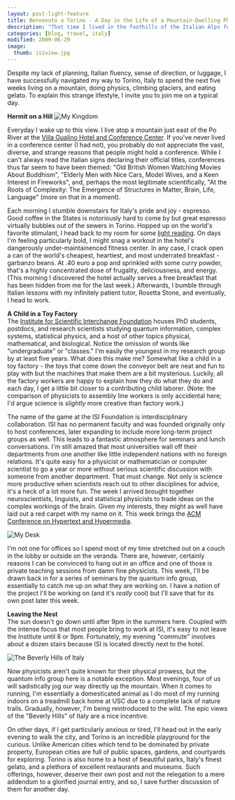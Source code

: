```yaml
---
layout: post-light-feature
title: Benvenuto a Torino - A Day in the Life of a Mountain-Dwelling Physicist
description: "That time I lived in the foothills of the Italian Alps for the summer."
categories: [blog, travel, italy]
modified: 2009-06-29
image:
  thumb: isiview.jpg
---
```

Despite my lack of planning, Italian fluency, sense of direction, or luggage, I have successfully navigated my way to Torino, Italy to spend the next five weeks living on a mountain, doing physics, climbing glaciers, and eating gelato.  To explain this strange lifestyle, I invite you to join me on a typical day.

<strong>Hermit on a Hill</strong>
<img src="http://djstrouse.com/images/isiroomview.jpg" alt="My Kingdom" title="My Kingdom" />

Everyday I wake up to this view.  I live atop a mountain just east of the Po River at the <a href="villagualino.net/">Villa Gualino Hotel and Conference Center</a>.  If you've never lived in a conference center (I had not), you probably do not appreciate the vast, diverse, and strange reasons that people might hold a conference.  While I can't always read the Italian signs declaring their official titles, conferences thus far seem to have been themed: "Old British Women Watching Movies About Buddhism", "Elderly Men with Nice Cars, Model Wives, and a Keen Interest in Fireworks", and, perhaps the most legitimate scientifically, "At the Roots of Complexity: The Emergence of Structures in Matter, Brain, Life, Language" (more on that in a moment).

Each morning I stumble downstairs for Italy's pride and joy - espresso.  Good coffee in the States is notoriously hard to come by but great espresso virtually bubbles out of the sewers in Torino.  Hopped up on the world's favorite stimulant, I head back to my room for some <a href="http://www.goodreads.com/book/show/260190.Principles_of_Quantum_Mechanics_Hardcover_">light reading</a>.  On days I'm feeling particularly bold, I might snag a workout in the hotel's dangerously under-maintainenced fitness center.  In any case, I crack open a can of the world's cheapest, heartiest, and most underrated breakfast - garbanzo beans.  At .40 euro a pop and sprinkled with some curry powder, that's a highly concentrated dose of frugality, deliciousness, and energy. (This morning I discovered the hotel actually serves a free breakfast that has been hidden from me for the last week.)  Afterwards, I bumble through Italian lessons with my infinitely patient tutor, Rosetta Stone, and eventually, I head to work.

<strong>A Child in a Toy Factory</strong><br>
The <a href="http://www.isi.it/">Institute for Scientific Interchange Foundation</a> houses PhD students, postdocs, and research scientists studying quantum information, complex systems, statistical physics, and a host of other topics physical, mathematical, and biological.  Notice the omission of words like "undergraduate" or "classes."  I'm easily the youngest in my research group by at least five years.  What does this make me?  Somewhat like a child in a toy factory - the toys that come down the conveyor belt are neat and fun to play with but the machines that make them are a bit mysterious.  Luckily, all the factory workers are happy to explain how they do what they do and each day, I get a little bit closer to a contributing child laborer.  (Note: the comparison of physicists to assembly line workers is only accidental here; I'd argue science is <em>slightly</em> more creative than factory work.)

The name of the game at the ISI Foundation is interdisciplinary  collaboration.  ISI has no permanent faculty and was founded originally only to host conferences, later expanding to include more long-term project groups as well.  This leads to a fantastic atmosphere for seminars and lunch conversations.  I'm still amazed that most universities wall off their departments from one another like little independent nations with no foreign relations.  It's quite easy for a physicist or mathematician or computer scientist to go a year or more without serious scientific discussion with someone from another department.  That must change.  Not only is science more productive when scientists reach out to other disciplines for advice, it's a heck of a lot more fun.  The week I arrived brought together neuroscientists, linguists, and statistical physicists to trade ideas on the complex workings of the brain.  Given my interests, they might as well have laid out a red carpet with my name on it.  This week brings the <a href="http://www.ht2009.org/">ACM Conference on Hypertext and Hypermedia</a>.

<img src="http://djstrouse.com/images/isidesk.jpg" alt="My Desk" title="My Desk" />

I'm not one for offices so I spend most of my time stretched out on a couch in the lobby or outside on the veranda.  There are, however, certainly reasons I can be convinced to hang out in an office and one of those is private teaching sessions from damn fine physicists.  This week, I'll be drawn back in for a series of seminars by the quantum info group, essentially to catch me up on what they are working on.  I have a notion of the project I'll be working on (and it's <em>really</em> cool) but I'll save that for its own post later this week.

<strong>Leaving the Nest</strong><br>
The sun doesn't go down until after 9pm in the summers here.  Coupled with the intense focus that most people bring to work at ISI, it's easy to not leave the Institute until 8 or 9pm.  Fortunately, my evening "commute" involves about a dozen stairs because ISI is located directly next to the hotel.

<img src="http://djstrouse.com/images/torinohills.jpg" alt="The Beverly Hills of Italy" />

Now physicists aren't quite known for their physical prowess, but the quantum info group here is a notable exception.  Most evenings, four of us will sadistically jog our way directly up the mountain.  When it comes to running, I'm essentially a domesticated animal as I do most of my running indoors on a treadmill back home at USC due to a complete lack of nature trails.  Gradually, however, I'm being reintroduced to the wild.  The epic views of the "Beverly Hills" of Italy are a nice incentive.

On other days, if I get particularly anxious or tired, I'll head out in the early evening to walk the city, and Torino is an incredible playground for the curious.  Unlike American cities which tend to be dominated by private property, European cities are full of public spaces, gardens, and courtyards for exploring.  Torino is also home to a host of beautiful parks, Italy's finest gelato, and a plethora of excellent restaurants and museums.  Such offerings, however, deserve their own post and not the relegation to a mere addendum to a glorified journal entry, and so, I save further discussion of them for another day.
